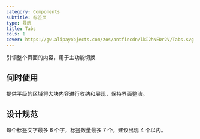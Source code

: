 ```yaml
---
category: Components
subtitle: 标签页
type: 导航
title: Tabs
cols: 1
cover: https://gw.alipayobjects.com/zos/antfincdn/lkI2hNEDr2V/Tabs.svg
---
```


引领整个页面的内容，用于主功能切换.


## 何时使用

提供平级的区域将大块内容进行收纳和展现，保持界面整洁。

## 设计规范

每个标签文字最多 6 个字，标签数量最多 7 个，建议出现 4 个以内。